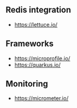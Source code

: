 

## Redis integration
* https://lettuce.io/

## Frameworks
* https://microprofile.io/
* https://quarkus.io/

## Monitoring
* https://micrometer.io/